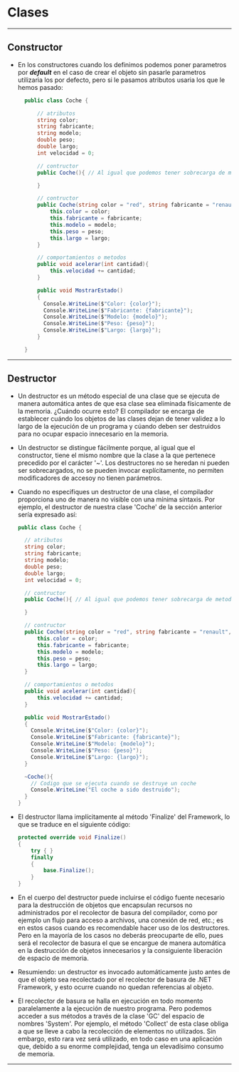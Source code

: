 # Clases 
---

## Constructor

- En los constructores cuando los definimos podemos poner parametros por ***default*** en el caso de crear el objeto sin pasarle parametros utilizaria los por defecto, pero si le pasamos atributos usaria los que le hemos pasado:
  ```c#
    public class Coche {

        // atributos
        string color;
        string fabricante;
        string modelo;
        double peso;
        double largo;
        int velocidad = 0;

        // contructor
        public Coche(){ // Al igual que podemos tener sobrecarga de metodos, podemos tambien tener sobrecarga de constructores.

        }

        // contructor
        public Coche(string color = "red", string fabricante = "renault", string modelo = "clio", double peso = 1400, double largo = 3){
            this.color = color;
            this.fabricante = fabricante;
            this.modelo = modelo;
            this.peso = peso;
            this.largo = largo;
        }

        // comportamientos o metodos
        public void acelerar(int cantidad){
            this.velocidad += cantidad;
        }

        public void MostrarEstado()
        {
          Console.WriteLine($"Color: {color}");
          Console.WriteLine($"Fabricante: {fabricante}");
          Console.WriteLine($"Modelo: {modelo}");
          Console.WriteLine($"Peso: {peso}");
          Console.WriteLine($"Largo: {largo}");
        }

    }
    ```
---

## Destructor

- Un destructor es un método especial de una clase que se ejecuta de manera automática antes de que esa clase sea eliminada físicamente de la memoria. ¿Cuándo ocurre esto? El compilador se encarga de establecer cuándo los objetos de las clases dejan de tener validez a lo largo de la ejecución de un programa y cúando deben ser destruidos para no ocupar espacio innecesario en la memoria.

- Un destructor se distingue fácilmente porque, al igual que el constructor, tiene el mismo nombre que la clase a la que pertenece precedido por el carácter '~'. Los destructores no se heredan ni pueden ser sobrecargados, no se pueden invocar explícitamente, no permiten modificadores de accesoy no tienen parámetros.

- Cuando no especifiques un destructor de una clase, el compilador proporciona uno de manera no visible con una mínima síntaxis. Por ejemplo, el destructor de nuestra clase 'Coche' de la sección anterior sería expresado así:
  ```c#
  public class Coche {

    // atributos
    string color;
    string fabricante;
    string modelo;
    double peso;
    double largo;
    int velocidad = 0;

    // contructor
    public Coche(){ // Al igual que podemos tener sobrecarga de metodos, podemos tambien tener sobrecarga de constructores.

    }

    // contructor
    public Coche(string color = "red", string fabricante = "renault", string modelo = "clio", double peso = 1400, double largo = 3){
        this.color = color;
        this.fabricante = fabricante;
        this.modelo = modelo;
        this.peso = peso;
        this.largo = largo;
    }

    // comportamientos o metodos
    public void acelerar(int cantidad){
        this.velocidad += cantidad;
    }

    public void MostrarEstado()
    {
      Console.WriteLine($"Color: {color}");
      Console.WriteLine($"Fabricante: {fabricante}");
      Console.WriteLine($"Modelo: {modelo}");
      Console.WriteLine($"Peso: {peso}");
      Console.WriteLine($"Largo: {largo}");
    }

    ~Coche(){
      // Codigo que se ejecuta cuando se destruye un coche
      Console.WriteLine("El coche a sido destruido");
    }
  }
  ```

- El destructor llama implícitamente al método 'Finalize' del Framework, lo que se traduce en el siguiente código:
  ```c#
  protected override void Finalize()
  {
      try { }
      finally
      {
          base.Finalize();
      }
  }
  ```

- En el cuerpo del destructor puede incluirse el código fuente necesario para la destrucción de objetos que encapsulan recursos no administrados por el recolector de basura del compilador, como por ejemplo un flujo para acceso a archivos, una conexión de red, etc.; es en estos casos cuando es recomendable hacer uso de los destructores. Pero en la mayoría de los casos no deberás preocuparte de ello, pues será el recolector de basura el que se encargue de manera automática en la destrucción de objetos innecesarios y la consiguiente liberación de espacio de memoria.

- Resumiendo: un destructor es invocado automáticamente justo antes de que el objeto sea recolectado por el recolector de basura de .NET Framework, y esto ocurre cuando no quedan referencias al objeto.

- El recolector de basura se halla en ejecución en todo momento paralelamente a la ejecución de nuestro programa. Pero podemos acceder a sus métodos a través de la clase 'GC' del espacio de nombres 'System'. Por ejemplo, el método 'Collect' de esta clase obliga a que se lleve a cabo la recolección de elementos no utilizados. Sin embargo, esto rara vez será utilizado, en todo caso en una aplicación que, debido a su enorme complejidad, tenga un elevadísimo consumo de memoria.
---